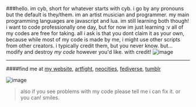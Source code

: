 ###hello.
im cyb, short for whatever starts with cyb. i go by any pronouns but the default is they/them. im an artist musician and programmer. my main programming languages are javascript and lua. im still learning both though! i want to code professionally one day, but for now im just learning :v
all of my codes are free for taking. all i ask is that you dont claim it as your own, because while most of my code is made by me, i might use other scripts from other creators. i typically credit them, but you never know.
but... modify and destroy *my code* however you'd like. with credit! ![image](https://tiigers.neocities.org/data/deco/pixel/bear.gif)
___
####find me at
[my website](https://write.geeksforgeeks.org/),
[artfight](https://write.geeksforgeeks.org/),
[neocities](https://write.geeksforgeeks.org/),
[fediverse](https://pawb.fun/@cyb),
[tumblr](https://tumblr.com/astuit)

![image](https://tiigers.neocities.org/data/favi/floatzel.gif)

> also if you see problems with my code please tell me i can fix it. or you can! smiles.
